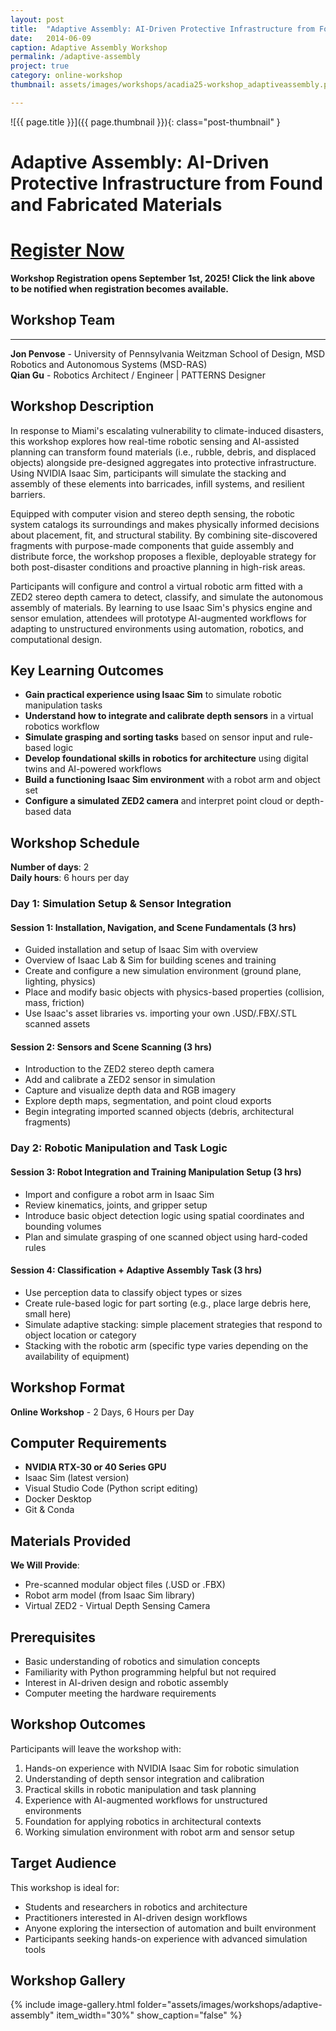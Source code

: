 ```yaml
---
layout: post
title:  "Adaptive Assembly: AI-Driven Protective Infrastructure from Found and Fabricated Materials"
date:   2014-06-09
caption: Adaptive Assembly Workshop
permalink: /adaptive-assembly
project: true
category: online-workshop
thumbnail: assets/images/workshops/acadia25-workshop_adaptiveassembly.png

---
```


![{{ page.title }}]({{ page.thumbnail }}){: class="post-thumbnail" }

# Adaptive Assembly: AI-Driven Protective Infrastructure from Found and Fabricated Materials

# [Register Now](https://www.eventbrite.com/e/acadia-2025-workshops-tickets-1559581613589?aff=oddtdtcreator)

**Workshop Registration opens September 1st, 2025! Click the link above to be notified when registration becomes available.**

## Workshop Team
---

**Jon Penvose** - University of Pennsylvania Weitzman School of Design, MSD Robotics and Autonomous Systems (MSD-RAS)  
**Qian Gu** - Robotics Architect / Engineer | PATTERNS Designer

## Workshop Description
In response to Miami's escalating vulnerability to climate-induced disasters, this workshop explores how real-time robotic sensing and AI-assisted planning can transform found materials (i.e., rubble, debris, and displaced objects) alongside pre-designed aggregates into protective infrastructure. Using NVIDIA Isaac Sim, participants will simulate the stacking and assembly of these elements into barricades, infill systems, and resilient barriers.

Equipped with computer vision and stereo depth sensing, the robotic system catalogs its surroundings and makes physically informed decisions about placement, fit, and structural stability. By combining site-discovered fragments with purpose-made components that guide assembly and distribute force, the workshop proposes a flexible, deployable strategy for both post-disaster conditions and proactive planning in high-risk areas.

Participants will configure and control a virtual robotic arm fitted with a ZED2 stereo depth camera to detect, classify, and simulate the autonomous assembly of materials. By learning to use Isaac Sim's physics engine and sensor emulation, attendees will prototype AI-augmented workflows for adapting to unstructured environments using automation, robotics, and computational design.

## Key Learning Outcomes
- **Gain practical experience using Isaac Sim** to simulate robotic manipulation tasks
- **Understand how to integrate and calibrate depth sensors** in a virtual robotics workflow
- **Simulate grasping and sorting tasks** based on sensor input and rule-based logic
- **Develop foundational skills in robotics for architecture** using digital twins and AI-powered workflows
- **Build a functioning Isaac Sim environment** with a robot arm and object set
- **Configure a simulated ZED2 camera** and interpret point cloud or depth-based data

## Workshop Schedule
**Number of days**: 2  
**Daily hours**: 6 hours per day

### Day 1: Simulation Setup & Sensor Integration

#### Session 1: Installation, Navigation, and Scene Fundamentals (3 hrs)
- Guided installation and setup of Isaac Sim with overview
- Overview of Isaac Lab & Sim for building scenes and training
- Create and configure a new simulation environment (ground plane, lighting, physics)
- Place and modify basic objects with physics-based properties (collision, mass, friction)
- Use Isaac's asset libraries vs. importing your own .USD/.FBX/.STL scanned assets

#### Session 2: Sensors and Scene Scanning (3 hrs)
- Introduction to the ZED2 stereo depth camera
- Add and calibrate a ZED2 sensor in simulation
- Capture and visualize depth data and RGB imagery
- Explore depth maps, segmentation, and point cloud exports
- Begin integrating imported scanned objects (debris, architectural fragments)

### Day 2: Robotic Manipulation and Task Logic

#### Session 3: Robot Integration and Training Manipulation Setup (3 hrs)
- Import and configure a robot arm in Isaac Sim
- Review kinematics, joints, and gripper setup
- Introduce basic object detection logic using spatial coordinates and bounding volumes
- Plan and simulate grasping of one scanned object using hard-coded rules

#### Session 4: Classification + Adaptive Assembly Task (3 hrs)
- Use perception data to classify object types or sizes
- Create rule-based logic for part sorting (e.g., place large debris here, small here)
- Simulate adaptive stacking: simple placement strategies that respond to object location or category
- Stacking with the robotic arm (specific type varies depending on the availability of equipment)

## Workshop Format
**Online Workshop** - 2 Days, 6 Hours per Day

## Computer Requirements
- **NVIDIA RTX-30 or 40 Series GPU**
- Isaac Sim (latest version)
- Visual Studio Code (Python script editing)
- Docker Desktop
- Git & Conda

## Materials Provided
**We Will Provide**:
- Pre-scanned modular object files (.USD or .FBX)
- Robot arm model (from Isaac Sim library)
- Virtual ZED2 - Virtual Depth Sensing Camera

## Prerequisites
- Basic understanding of robotics and simulation concepts
- Familiarity with Python programming helpful but not required
- Interest in AI-driven design and robotic assembly
- Computer meeting the hardware requirements

## Workshop Outcomes
Participants will leave the workshop with:
1. Hands-on experience with NVIDIA Isaac Sim for robotic simulation
2. Understanding of depth sensor integration and calibration
3. Practical skills in robotic manipulation and task planning
4. Experience with AI-augmented workflows for unstructured environments
5. Foundation for applying robotics in architectural contexts
6. Working simulation environment with robot arm and sensor setup

## Target Audience
This workshop is ideal for:
- Students and researchers in robotics and architecture
- Practitioners interested in AI-driven design workflows
- Anyone exploring the intersection of automation and built environment
- Participants seeking hands-on experience with advanced simulation tools

## Workshop Gallery

{% include image-gallery.html folder="assets/images/workshops/adaptive-assembly" item_width="30%" show_caption="false" %}
